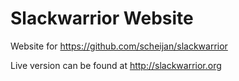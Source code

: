 # Slackwarrior Website

Website for https://github.com/scheijan/slackwarrior

Live version can be found at http://slackwarrior.org
